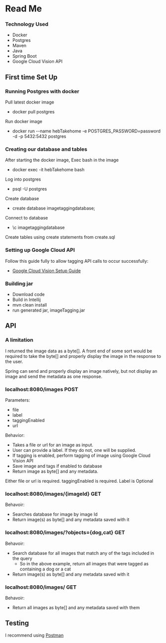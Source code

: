 # Read Me 

### Technology Used
* Docker
* Postgres
* Maven
* Java
* Spring Boot
* Google Cloud Vision API

## First time Set Up
### Running Postgres with docker
Pull latest docker image
* docker pull postgres

Run docker image
* docker run --name hebTakehome -e POSTGRES_PASSWORD=password -d -p 5432:5432 postgres

### Creating our database and tables
After starting the docker image, Exec bash in the image
* docker exec -it hebTakehome bash

Log into postgres
* psql -U postgres

Create database
* create database imagetaggingdatabase;

Connect to database
* \c imagetaggingdatabase

Create tables using create statements from create.sql

### Setting up Google Cloud API 
Follow this guide fully to allow tagging API calls to occur successfully:

* [Google Cloud Vision Setup Guide](https://cloud.google.com/vision/docs/detect-labels-image-client-libraries)

### Building jar
* Download code
* Build in Intellij
* mvn clean install
* run generated jar, imageTagging.jar


## API 
### A limitation
I returned the image data as a byte[]. A front end of some sort would be required to take the byte[] and properly display the image in the response to the user.

Spring can send and properly display an image natively, but not display an image and send the metadata as one response.

### localhost:8080/images POST
Parameters:
* file
* label
* taggingEnabled
* url

Behavior:
* Takes a file or url for an image as input. 
* User can provide a label. If they do not, one will be supplied.
* If tagging is enabled, perform tagging of image using Google Cloud Vision API
* Save image and tags if enabled to database
* Return image as byte[] and any metadata.

Either file or url is required. taggingEnabled is required. Label is Optional

### localhost:8080/images/{imageId} GET
Behavoir:
* Searches database for image by image Id
* Return image(s) as byte[] and any metadata saved with it

### localhost:8080/images/?objects={dog,cat} GET 
Behavoir:
* Search database for all images that match any of the tags included in the query
  * So in the above example, return all images that were tagged as containing a dog or a cat
* Return image(s) as byte[] and any metadata saved with it


### localhost:8080/images/ GET
Behavoir:
* Return all images as byte[] and any metadata saved with them

## Testing
I recommend using [Postman](https://www.postman.com/)



